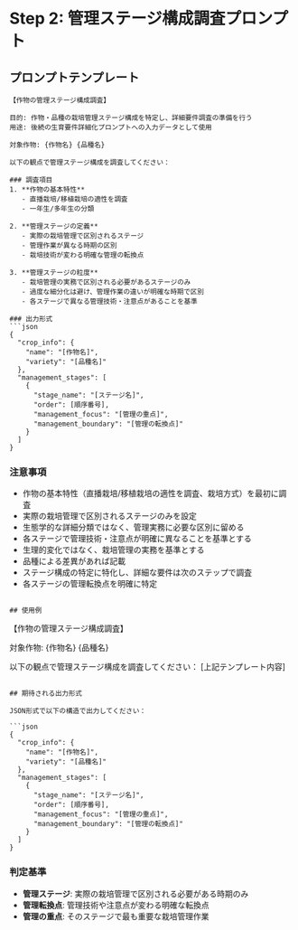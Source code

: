 # Step 2: 管理ステージ構成調査プロンプト

## プロンプトテンプレート

```
【作物の管理ステージ構成調査】

目的: 作物・品種の栽培管理ステージ構成を特定し、詳細要件調査の準備を行う
用途: 後続の生育要件詳細化プロンプトへの入力データとして使用

対象作物: {作物名} {品種名}

以下の観点で管理ステージ構成を調査してください：

### 調査項目
1. **作物の基本特性**
   - 直播栽培/移植栽培の適性を調査
   - 一年生/多年生の分類

2. **管理ステージの定義**
   - 実際の栽培管理で区別されるステージ
   - 管理作業が異なる時期の区別
   - 栽培技術が変わる明確な管理の転換点

3. **管理ステージの粒度**
   - 栽培管理の実務で区別される必要があるステージのみ
   - 過度な細分化は避け、管理作業の違いが明確な時期で区別
   - 各ステージで異なる管理技術・注意点があることを基準

### 出力形式
```json
{
  "crop_info": {
    "name": "[作物名]",
    "variety": "[品種名]"
  },
  "management_stages": [
    {
      "stage_name": "[ステージ名]",
      "order": [順序番号],
      "management_focus": "[管理の重点]",
      "management_boundary": "[管理の転換点]"
    }
  ]
}
```

### 注意事項
- 作物の基本特性（直播栽培/移植栽培の適性を調査、栽培方式）を最初に調査
- 実際の栽培管理で区別されるステージのみを設定
- 生態学的な詳細分類ではなく、管理実務に必要な区別に留める
- 各ステージで管理技術・注意点が明確に異なることを基準とする
- 生理的変化ではなく、栽培管理の実務を基準とする
- 品種による差異があれば記載
- ステージ構成の特定に特化し、詳細な要件は次のステップで調査
- 各ステージの管理転換点を明確に特定
```

## 使用例

```
【作物の管理ステージ構成調査】

対象作物: {作物名} {品種名}

以下の観点で管理ステージ構成を調査してください：
[上記テンプレート内容]
```

## 期待される出力形式

JSON形式で以下の構造で出力してください：

```json
{
  "crop_info": {
    "name": "[作物名]",
    "variety": "[品種名]"
  },
  "management_stages": [
    {
      "stage_name": "[ステージ名]",
      "order": [順序番号],
      "management_focus": "[管理の重点]",
      "management_boundary": "[管理の転換点]"
    }
  ]
}
```

### 判定基準

- **管理ステージ**: 実際の栽培管理で区別される必要がある時期のみ
- **管理転換点**: 管理技術や注意点が変わる明確な転換点
- **管理の重点**: そのステージで最も重要な栽培管理作業
